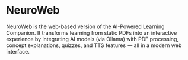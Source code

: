 # NeuroWeb
NeuroWeb is the web-based version of the AI-Powered Learning Companion. It transforms learning from static PDFs into an interactive experience by integrating AI models (via Ollama) with PDF processing, concept explanations, quizzes, and TTS features — all in a modern web interface.
